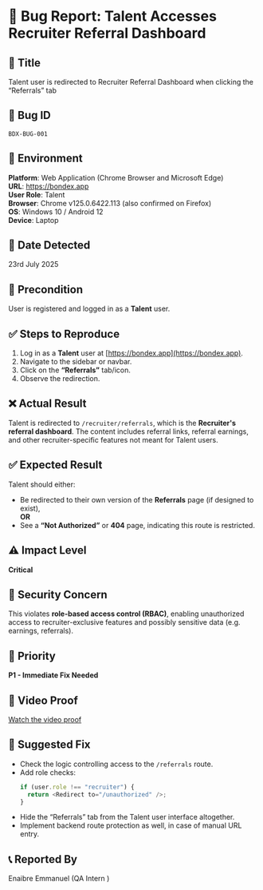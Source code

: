 
# 🐞 Bug Report: Talent Accesses Recruiter Referral Dashboard

## 📌 Title
Talent user is redirected to Recruiter Referral Dashboard when clicking the “Referrals” tab

## 🧪 Bug ID
`BDX-BUG-001`

## 🧭 Environment
 **Platform**: Web Application (Chrome Browser and Microsoft Edge)  
 **URL**: https://bondex.app  
 **User Role**: Talent  
 **Browser**: Chrome v125.0.6422.113 (also confirmed on Firefox)  
 **OS**: Windows 10 / Android 12  
 **Device**: Laptop 

## 📅 Date Detected
23rd July 2025

## 🧵 Precondition
User is registered and logged in as a **Talent** user.

## ✅ Steps to Reproduce
1. Log in as a **Talent** user at [https://bondex.app](https://bondex.app).  
2. Navigate to the sidebar or navbar.  
3. Click on the **“Referrals”** tab/icon.  
4. Observe the redirection.

## ❌ Actual Result
Talent is redirected to `/recruiter/referrals`, which is the **Recruiter's referral dashboard**. The content includes referral links, referral earnings, and other recruiter-specific features not meant for Talent users.

## ✅ Expected Result
Talent should either:
- Be redirected to their own version of the **Referrals** page (if designed to exist),  
**OR**  
- See a **“Not Authorized”** or **404** page, indicating this route is restricted.

## ⚠️ Impact Level
**Critical**

## 🔐 Security Concern
This violates **role-based access control (RBAC)**, enabling unauthorized access to recruiter-exclusive features and possibly sensitive data (e.g. earnings, referrals).

## 🎯 Priority
**P1 - Immediate Fix Needed**

## 📸 Video Proof
[Watch the video proof](https://drive.google.com/file/d/1IfXnC1hpTIqnKJGZJe0_8iaDbnNyPakh/view?usp=sharing)

## 🧰 Suggested Fix
- Check the logic controlling access to the `/referrals` route.
- Add role checks:
  ```js
  if (user.role !== "recruiter") {
    return <Redirect to="/unauthorized" />;
  }
  ```
- Hide the “Referrals” tab from the Talent user interface altogether.
- Implement backend route protection as well, in case of manual URL entry.

## 📞 Reported By
Enaibre Emmanuel (QA Intern )
